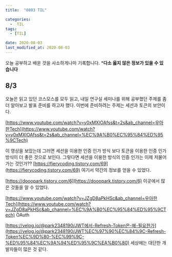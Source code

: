 ```yaml
---
title:  "0803 TIL" 

categories:
  -  TIL
tags:
  - [TIL]

date: 2020-08-03
last_modified_at: 2020-08-03
---
```


오늘 공부하고 배운 것을 사소하게나마 기록합니다. 
***다소 옳지 않은 정보가 있을 수 있습니다**


## 8/3

오늘은 읽고 있던 코스모스를 모두 읽고, 내일 연구실 세미나를 위해 공부했던 주제를 좀 더 알아보고 발표 준비를 하고자 했다. 이번에 준비하려는 주제는 세션과 토큰의 보안이다. 

[https://www.youtube.com/watch?v=y0xMXlOAfss&t=2s&ab_channel=우아한Tech](https://www.youtube.com/watch?v=y0xMXlOAfss&t=2s&ab_channel=%EC%9A%B0%EC%95%84%ED%95%9CTech)

이 영상을 보았는데 그러면 세션을 이용한 인증 인가 방식 보다 토큰을 이용한 인증 인가 방식이 더 좋은 것으로 보인다. 그렇다면 세션을 이용한 방식의 인증 인가는 이제 저물어가는 것인가?? [https://fierycoding.tistory.com/69](https://fierycoding.tistory.com/69) 여기서 약간의 정보를 얻을 수 있었다. 

[https://dooopark.tistory.com/6](https://dooopark.tistory.com/6) 이곳에서 많은 것들을 알 수 있었다. 

[https://www.youtube.com/watch?v=JZgD8aPkHSc&ab_channel=우아한Tech](https://www.youtube.com/watch?v=JZgD8aPkHSc&ab_channel=%EC%9A%B0%EC%95%84%ED%95%9CTech) OAuth 

[https://velog.io/@park2348190/JWT에서-Refresh-Token은-왜-필요한가](https://velog.io/@park2348190/JWT%EC%97%90%EC%84%9C-Refresh-Token%EC%9D%80-%EC%99%9C-%ED%95%84%EC%9A%94%ED%95%9C%EA%B0%80) 세상에는 대단한 개발자들이 많은 것 같다.